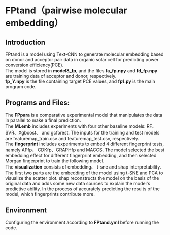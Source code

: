 # FPtand（pairwise molecular embedding）  
## Introduction
FPtand is a model using Text-CNN to generate molecular embedding based on donor and acceptor pair data in organic solar cell for predicting power conversion efficiency(PCE). 
<br>The model is stored in **model8_fp**, and the files **fa_fp.npy** and **fd_fp.npy** are training data of acceptor and donor, respectively.
<br>**fp_Y.npy** is the file containing target PCE values, and **fp1.py** is the main program code.
## Programs and Files:
The **FPpara** is a comparative experimental model that manipulates the data in parallel to make a final prediction.
<br>The **MLemb** includes experiments with four other baseline models: RF、SVR、Xgboost、 and gcforest. The inputs for the training and test models are featuremap_train.csv and featuremap_test.csv, respectively.
<br>The **fingerprint** includes experiments to embed 4 different fingerprint tests, namely APfp、 CDKfp、GRAPHfp and MACCS. The model selected the best embedding effect for different fingerprint embedding, and then selected Morgan fingerprint to train the following model.
<br>The **visualization** consists of embedding、 t-sne and shap interpretability. The first two parts are the embedding of the model using t-SNE and PCA to visualize the scatter plot. shap reconstructs the model on the basis of the original data and adds some new data sources to explain the model's predictive ability. In the process of accurately predicting the results of the model, which fingerprints contribute more.
## Environment
Configuring the environment according to **FPtand.yml** before running the code.
